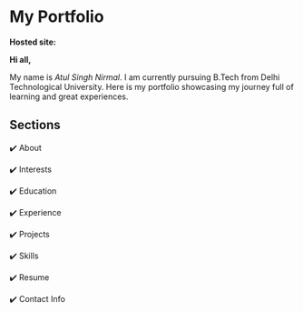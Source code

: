 # My Portfolio

**Hosted site:** 

**Hi all,**

My name is *Atul Singh Nirmal*. I  am currently pursuing B.Tech  from Delhi Technological University. Here is my portfolio showcasing my journey full of learning and great experiences.

## Sections
✔️ About

✔️ Interests

✔️ Education

✔️ Experience

✔️ Projects

✔️ Skills

✔️ Resume

✔️ Contact Info
